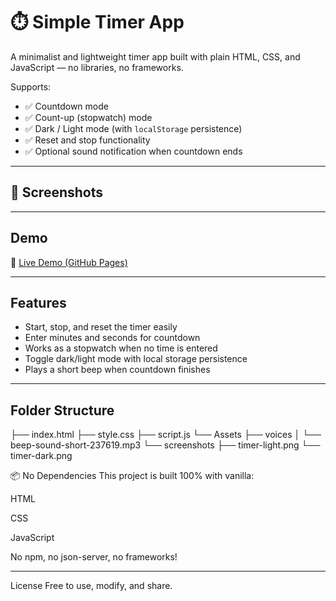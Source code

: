 # ⏱️ Simple Timer App

A minimalist and lightweight timer app built with plain HTML, CSS, and JavaScript — no libraries, no frameworks.

Supports:

- ✅ Countdown mode
- ✅ Count-up (stopwatch) mode
- ✅ Dark / Light mode (with `localStorage` persistence)
- ✅ Reset and stop functionality
- ✅ Optional sound notification when countdown ends

---

## 📸 Screenshots

---

## Demo

🔗 [Live Demo (GitHub Pages)](https://your-username.github.io/your-repo-name)

---

## Features

- Start, stop, and reset the timer easily
- Enter minutes and seconds for countdown
- Works as a stopwatch when no time is entered
- Toggle dark/light mode with local storage persistence
- Plays a short beep when countdown finishes

---

## Folder Structure

├── index.html
├── style.css
├── script.js
└── Assets
├── voices
│ └── beep-sound-short-237619.mp3
└── screenshots
├── timer-light.png
└── timer-dark.png

📦 No Dependencies
This project is built 100% with vanilla:

HTML

CSS

JavaScript

No npm, no json-server, no frameworks!

---

License
Free to use, modify, and share.

